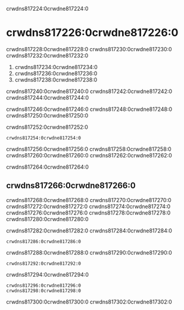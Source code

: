 crwdns817224:0crwdne817224:0
# crwdns817226:0crwdne817226:0

crwdns817228:0crwdne817228:0 crwdns817230:0crwdne817230:0 crwdns817232:0crwdne817232:0

1. crwdns817234:0crwdne817234:0
2. crwdns817236:0crwdne817236:0
3. crwdns817238:0crwdne817238:0

crwdns817240:0crwdne817240:0 crwdns817242:0crwdne817242:0 crwdns817244:0crwdne817244:0

crwdns817246:0crwdne817246:0 crwdns817248:0crwdne817248:0 crwdns817250:0crwdne817250:0

crwdns817252:0crwdne817252:0

```{figure} ../../figures/main-branch.png
crwdns817254:0crwdne817254:0
```

crwdns817256:0crwdne817256:0 crwdns817258:0crwdne817258:0 crwdns817260:0crwdne817260:0 crwdns817262:0crwdne817262:0

crwdns817264:0crwdne817264:0
## crwdns817266:0crwdne817266:0

crwdns817268:0crwdne817268:0 crwdns817270:0crwdne817270:0 crwdns817272:0crwdne817272:0 crwdns817274:0crwdne817274:0 crwdns817276:0crwdne817276:0 crwdns817278:0crwdne817278:0 crwdns817280:0crwdne817280:0

crwdns817282:0crwdne817282:0 crwdns817284:0crwdne817284:0

```{figure} ../../figures/one-branch.png
crwdns817286:0crwdne817286:0
```

crwdns817288:0crwdne817288:0 crwdns817290:0crwdne817290:0

```{figure} ../../figures/two-branches.png
crwdns817292:0crwdne817292:0
```

crwdns817294:0crwdne817294:0

```{figure} ../../figures/sub-branch.png
crwdns817296:0crwdne817296:0
crwdns817298:0crwdne817298:0
```

crwdns817300:0crwdne817300:0 crwdns817302:0crwdne817302:0
